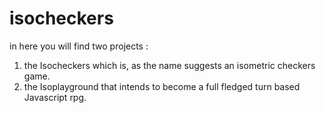 # isocheckers
in here you will find two projects :

1) the Isocheckers which is, as the name suggests an isometric checkers game.
2) the Isoplayground that intends to become a full fledged turn based Javascript rpg.
